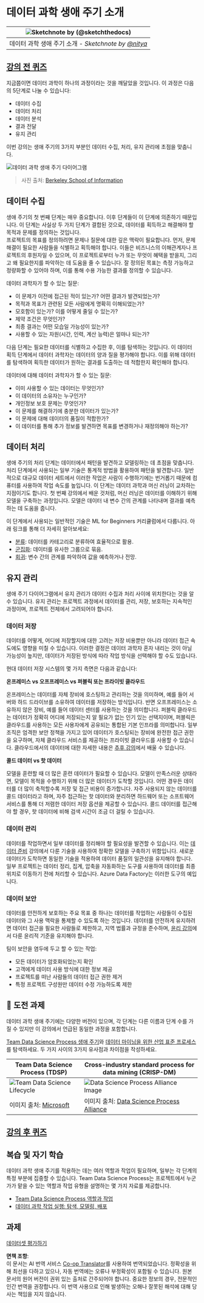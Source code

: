 <!--
CO_OP_TRANSLATOR_METADATA:
{
  "original_hash": "c368f8f2506fe56bca0f7be05c4eb71d",
  "translation_date": "2025-08-25T17:44:10+00:00",
  "source_file": "4-Data-Science-Lifecycle/14-Introduction/README.md",
  "language_code": "ko"
}
-->
# 데이터 과학 생애 주기 소개

|![ Sketchnote by [(@sketchthedocs)](https://sketchthedocs.dev) ](../../sketchnotes/14-DataScience-Lifecycle.png)|
|:---:|
| 데이터 과학 생애 주기 소개 - _Sketchnote by [@nitya](https://twitter.com/nitya)_ |

## [강의 전 퀴즈](https://red-water-0103e7a0f.azurestaticapps.net/quiz/26)

지금쯤이면 데이터 과학이 하나의 과정이라는 것을 깨달았을 것입니다. 이 과정은 다음의 5단계로 나눌 수 있습니다:

- 데이터 수집
- 데이터 처리
- 데이터 분석
- 결과 전달
- 유지 관리

이번 강의는 생애 주기의 3가지 부분인 데이터 수집, 처리, 유지 관리에 초점을 맞춥니다.

![데이터 과학 생애 주기 다이어그램](../../../../translated_images/data-science-lifecycle.a1e362637503c4fb0cd5e859d7552edcdb4aa629a279727008baa121f2d33f32.ko.jpg)
> 사진 출처: [Berkeley School of Information](https://ischoolonline.berkeley.edu/data-science/what-is-data-science/)

## 데이터 수집

생애 주기의 첫 번째 단계는 매우 중요합니다. 이후 단계들이 이 단계에 의존하기 때문입니다. 이 단계는 사실상 두 가지 단계가 결합된 것으로, 데이터를 획득하고 해결해야 할 목적과 문제를 정의하는 것입니다.  
프로젝트의 목표를 정의하려면 문제나 질문에 대한 깊은 맥락이 필요합니다. 먼저, 문제 해결이 필요한 사람들을 식별하고 획득해야 합니다. 이들은 비즈니스의 이해관계자나 프로젝트의 후원자일 수 있으며, 이 프로젝트로부터 누가 또는 무엇이 혜택을 받을지, 그리고 왜 필요한지를 파악하는 데 도움을 줄 수 있습니다. 잘 정의된 목표는 측정 가능하고 정량화할 수 있어야 하며, 이를 통해 수용 가능한 결과를 정의할 수 있습니다.

데이터 과학자가 할 수 있는 질문:
- 이 문제가 이전에 접근된 적이 있는가? 어떤 결과가 발견되었는가?
- 목적과 목표가 관련된 모든 사람에게 명확히 이해되었는가?
- 모호함이 있는가? 이를 어떻게 줄일 수 있는가?
- 제약 조건은 무엇인가?
- 최종 결과는 어떤 모습일 가능성이 있는가?
- 사용할 수 있는 자원(시간, 인력, 계산 능력)은 얼마나 되는가?

다음 단계는 필요한 데이터를 식별하고 수집한 후, 이를 탐색하는 것입니다. 이 데이터 획득 단계에서 데이터 과학자는 데이터의 양과 질을 평가해야 합니다. 이를 위해 데이터를 탐색하여 획득한 데이터가 원하는 결과를 도출하는 데 적합한지 확인해야 합니다.

데이터에 대해 데이터 과학자가 할 수 있는 질문:
- 이미 사용할 수 있는 데이터는 무엇인가?
- 이 데이터의 소유자는 누구인가?
- 개인정보 보호 문제는 무엇인가?
- 이 문제를 해결하기에 충분한 데이터가 있는가?
- 이 문제에 대해 데이터의 품질이 적합한가?
- 이 데이터를 통해 추가 정보를 발견하면 목표를 변경하거나 재정의해야 하는가?

## 데이터 처리

생애 주기의 처리 단계는 데이터에서 패턴을 발견하고 모델링하는 데 초점을 맞춥니다. 처리 단계에서 사용되는 일부 기술은 통계적 방법을 활용하여 패턴을 발견합니다. 일반적으로 대규모 데이터 세트에서 이러한 작업은 사람이 수행하기에는 번거롭기 때문에 컴퓨터를 사용하여 작업 속도를 높입니다. 이 단계는 데이터 과학과 머신 러닝이 교차하는 지점이기도 합니다. 첫 번째 강의에서 배운 것처럼, 머신 러닝은 데이터를 이해하기 위해 모델을 구축하는 과정입니다. 모델은 데이터 내 변수 간의 관계를 나타내며 결과를 예측하는 데 도움을 줍니다.

이 단계에서 사용되는 일반적인 기술은 ML for Beginners 커리큘럼에서 다룹니다. 아래 링크를 통해 더 자세히 알아보세요:

- [분류](https://github.com/microsoft/ML-For-Beginners/tree/main/4-Classification): 데이터를 카테고리로 분류하여 효율적으로 활용.
- [군집화](https://github.com/microsoft/ML-For-Beginners/tree/main/5-Clustering): 데이터를 유사한 그룹으로 묶음.
- [회귀](https://github.com/microsoft/ML-For-Beginners/tree/main/2-Regression): 변수 간의 관계를 파악하여 값을 예측하거나 전망.

## 유지 관리

생애 주기 다이어그램에서 유지 관리가 데이터 수집과 처리 사이에 위치한다는 것을 알 수 있습니다. 유지 관리는 프로젝트 과정에서 데이터를 관리, 저장, 보호하는 지속적인 과정이며, 프로젝트 전체에서 고려되어야 합니다.

### 데이터 저장

데이터를 어떻게, 어디에 저장할지에 대한 고려는 저장 비용뿐만 아니라 데이터 접근 속도에도 영향을 미칠 수 있습니다. 이러한 결정은 데이터 과학자 혼자 내리는 것이 아닐 가능성이 높지만, 데이터가 저장된 방식에 따라 작업 방식을 선택해야 할 수도 있습니다.

현대 데이터 저장 시스템의 몇 가지 측면은 다음과 같습니다:

**온프레미스 vs 오프프레미스 vs 퍼블릭 또는 프라이빗 클라우드**

온프레미스는 데이터를 자체 장비에 호스팅하고 관리하는 것을 의미하며, 예를 들어 서버와 하드 드라이브를 소유하여 데이터를 저장하는 방식입니다. 반면 오프프레미스는 소유하지 않은 장비, 예를 들어 데이터 센터를 사용하는 것을 의미합니다. 퍼블릭 클라우드는 데이터가 정확히 어디에 저장되는지 알 필요가 없는 인기 있는 선택지이며, 퍼블릭은 클라우드를 사용하는 모든 사용자에게 공유되는 통합된 기본 인프라를 의미합니다. 일부 조직은 엄격한 보안 정책을 가지고 있어 데이터가 호스팅되는 장비에 완전한 접근 권한을 요구하며, 자체 클라우드 서비스를 제공하는 프라이빗 클라우드를 사용할 수 있습니다. 클라우드에서의 데이터에 대한 자세한 내용은 [추후 강의](https://github.com/microsoft/Data-Science-For-Beginners/tree/main/5-Data-Science-In-Cloud)에서 배울 수 있습니다.

**콜드 데이터 vs 핫 데이터**

모델을 훈련할 때 더 많은 훈련 데이터가 필요할 수 있습니다. 모델이 만족스러운 상태라면, 모델이 목적을 수행하기 위해 더 많은 데이터가 도착할 것입니다. 어떤 경우든 데이터를 더 많이 축적할수록 저장 및 접근 비용이 증가합니다. 자주 사용되지 않는 데이터를 콜드 데이터라고 하며, 자주 접근하는 핫 데이터와 분리하면 하드웨어 또는 소프트웨어 서비스를 통해 더 저렴한 데이터 저장 옵션을 제공할 수 있습니다. 콜드 데이터를 접근해야 할 경우, 핫 데이터에 비해 검색 시간이 조금 더 걸릴 수 있습니다.

### 데이터 관리

데이터를 작업하면서 일부 데이터를 정리해야 할 필요성을 발견할 수 있습니다. 이는 [데이터 준비](https://github.com/microsoft/Data-Science-For-Beginners/tree/main/2-Working-With-Data/08-data-preparation) 강의에서 다룬 기술을 사용하여 정확한 모델을 구축하기 위함입니다. 새로운 데이터가 도착하면 동일한 기술을 적용하여 데이터 품질의 일관성을 유지해야 합니다. 일부 프로젝트는 데이터 정리, 집계, 압축을 자동화하는 도구를 사용하여 데이터를 최종 위치로 이동하기 전에 처리할 수 있습니다. Azure Data Factory는 이러한 도구의 예입니다.

### 데이터 보안

데이터를 안전하게 보호하는 주요 목표 중 하나는 데이터를 작업하는 사람들이 수집된 데이터와 그 사용 맥락을 통제할 수 있도록 하는 것입니다. 데이터를 안전하게 유지하려면 데이터 접근을 필요한 사람들로 제한하고, 지역 법률과 규정을 준수하며, [윤리 강의](https://github.com/microsoft/Data-Science-For-Beginners/tree/main/1-Introduction/02-ethics)에서 다룬 윤리적 기준을 유지해야 합니다.

팀이 보안을 염두에 두고 할 수 있는 작업:
- 모든 데이터가 암호화되었는지 확인
- 고객에게 데이터 사용 방식에 대한 정보 제공
- 프로젝트를 떠난 사람들의 데이터 접근 권한 제거
- 특정 프로젝트 구성원만 데이터 수정 가능하도록 제한

## 🚀 도전 과제

데이터 과학 생애 주기에는 다양한 버전이 있으며, 각 단계는 다른 이름과 단계 수를 가질 수 있지만 이 강의에서 언급된 동일한 과정을 포함합니다.

[Team Data Science Process 생애 주기](https://docs.microsoft.com/en-us/azure/architecture/data-science-process/lifecycle)와 [데이터 마이닝을 위한 산업 표준 프로세스](https://www.datascience-pm.com/crisp-dm-2/)를 탐색하세요. 두 가지 사이의 3가지 유사점과 차이점을 작성하세요.

|Team Data Science Process (TDSP)|Cross-industry standard process for data mining (CRISP-DM)|
|--|--|
|![Team Data Science Lifecycle](../../../../translated_images/tdsp-lifecycle2.e19029d598e2e73d5ef8a4b98837d688ec6044fe332c905d4dbb69eb6d5c1d96.ko.png) | ![Data Science Process Alliance Image](../../../../translated_images/CRISP-DM.8bad2b4c66e62aa75278009e38e3e99902c73b0a6f63fd605a67c687a536698c.ko.png) |
| 이미지 출처: [Microsoft](https://docs.microsoft.comazure/architecture/data-science-process/lifecycle) | 이미지 출처: [Data Science Process Alliance](https://www.datascience-pm.com/crisp-dm-2/) |

## [강의 후 퀴즈](https://red-water-0103e7a0f.azurestaticapps.net/quiz/27)

## 복습 및 자기 학습

데이터 과학 생애 주기를 적용하는 데는 여러 역할과 작업이 필요하며, 일부는 각 단계의 특정 부분에 집중할 수 있습니다. Team Data Science Process는 프로젝트에서 누군가가 맡을 수 있는 역할과 작업 유형을 설명하는 몇 가지 자료를 제공합니다.

* [Team Data Science Process 역할과 작업](https://docs.microsoft.com/en-us/azure/architecture/data-science-process/roles-tasks)
* [데이터 과학 작업 실행: 탐색, 모델링, 배포](https://docs.microsoft.com/en-us/azure/architecture/data-science-process/execute-data-science-tasks)

## 과제

[데이터셋 평가하기](assignment.md)

**면책 조항**:  
이 문서는 AI 번역 서비스 [Co-op Translator](https://github.com/Azure/co-op-translator)를 사용하여 번역되었습니다. 정확성을 위해 최선을 다하고 있으나, 자동 번역에는 오류나 부정확성이 포함될 수 있습니다. 원본 문서의 원어 버전이 권위 있는 출처로 간주되어야 합니다. 중요한 정보의 경우, 전문적인 인간 번역을 권장합니다. 이 번역 사용으로 인해 발생하는 오해나 잘못된 해석에 대해 당사는 책임을 지지 않습니다.